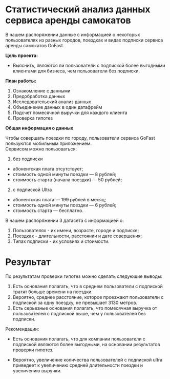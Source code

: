 # Статистический анализ данных сервиса аренды самокатов

В нашем распоряжении данные с информацией о некоторых пользователях из разных городов, поездках и видах подписки сервиса аренды самокатов GoFast.

**Цель проекта:**  
- Выяснить, являются ли пользователи с подпиской более выгодными клиентами для бизнеса, чем пользователи без подписки.

**План работы:**  
1. Ознакомление с данными
2. Предобработка данных
3. Исследовательский анализ данных
4. Объединение данных в один датафрейм
5. Подсчет помесячной выручки для каждого клиента
6. Проверка гипотез 

**Общая информация о данных**  

Чтобы совершать поездки по городу, пользователи сервиса GoFast пользуются мобильным приложением.   
Сервисом можно пользоваться: 
1. без подписки
 * абонентская плата отсутствует;
 * стоимость одной минуты поездки — 8 рублей;
 * стоимость старта (начала поездки) — 50 рублей;
2. с подпиской Ultra
 * абонентская плата — 199 рублей в месяц;
 * стоимость одной минуты поездки — 6 рублей;
 * стоимость старта — бесплатно.
 
В нашем распоряжении 3 датасета с информацией о:
1. Пользователях - их имени, возрасте, городе и подписке;
2. Поездках - длительности, расстоянии и дате совершения;
3. Типах подписки - их условиях и стоимости.

# Результат

По результатам проверки гипотез можно сделать следующие выводы:

1. Есть основания полагать, что в среднем пользователи с подпиской тратят больше времени на поездки.
2. Вероятно, среднее расстояние, которое проезжают пользователи с подпиской за одну поездку, не превышает 3130 метров.
3. Есть серьезные основания полагать, что помесячная выручка от пользователей с подпиской выше, чем у пользователей без подписки.

Рекомендации:

- Есть основания полагать, что для компании пользователи с подпиской являются более выгодными, на основании результатов проверки гипотез.

- Вероятно, увеличение количества пользователей с подпиской ultra приведеет к увеличению средней длительности поездки и увеличению выручки.

